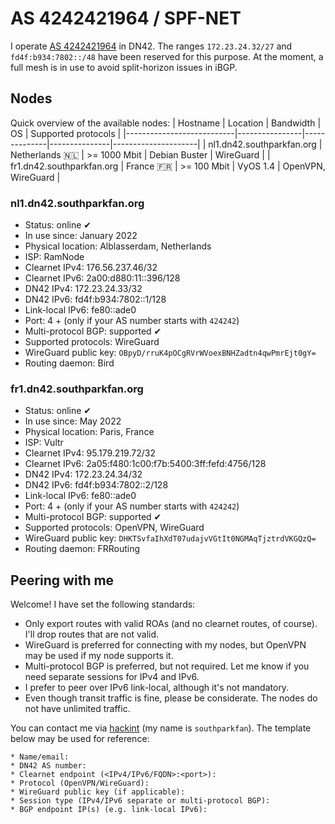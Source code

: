 # AS 4242421964 / SPF-NET
I operate [AS 4242421964](https://explorer.burble.com/?#/4242421964) in DN42. The ranges `172.23.24.32/27` and `fd4f:b934:7802::/48` have been reserved for this purpose. At the moment, a full mesh is in use to avoid split-horizon issues in iBGP.

## Nodes
Quick overview of the available nodes:
| Hostname                  | Location       | Bandwidth    | OS            | Supported protocols |
|---------------------------|----------------|--------------|---------------|---------------------|
| nl1.dn42.southparkfan.org | Netherlands 🇳🇱 | >= 1000 Mbit | Debian Buster | WireGuard           |
| fr1.dn42.southparkfan.org | France 🇫🇷      | >= 100 Mbit  | VyOS 1.4      | OpenVPN, WireGuard  |

### nl1.dn42.southparkfan.org
- Status: online ✔
- In use since: January 2022
- Physical location: Alblasserdam, Netherlands
- ISP: RamNode
- Clearnet IPv4: 176.56.237.46/32
- Clearnet IPv6: 2a00:d880:11::396/128
- DN42 IPv4: 172.23.24.33/32
- DN42 IPv6: fd4f:b934:7802::1/128
- Link-local IPv6: fe80::ade0
- Port: 4 + <last four digits of your AS number> (only if your AS number starts with `424242`)
- Multi-protocol BGP: supported ✔
- Supported protocols: WireGuard
- WireGuard public key: `OBpyD/rruK4pOCgRVrWVoexBNHZadtn4qwPmrEjt0gY=`
- Routing daemon: Bird

### fr1.dn42.southparkfan.org
- Status: online ✔
- In use since: May 2022
- Physical location: Paris, France
- ISP: Vultr
- Clearnet IPv4: 95.179.219.72/32
- Clearnet IPv6: 2a05:f480:1c00:f7b:5400:3ff:fefd:4756/128
- DN42 IPv4: 172.23.24.34/32
- DN42 IPv6: fd4f:b934:7802::2/128
- Link-local IPv6: fe80::ade0
- Port: 4 + <last four digits of your AS number> (only if your AS number starts with `424242`)
- Multi-protocol BGP: supported ✔
- Supported protocols: OpenVPN, WireGuard
- WireGuard public key: `DHKTSvfaIhXdT07udajvVGtIt0NGMAqTjztrdVKGQzQ=`
- Routing daemon: FRRouting

## Peering with me
Welcome! I have set the following standards:
- Only export routes with valid ROAs (and no clearnet routes, of course). I'll drop routes that are not valid.
- WireGuard is preferred for connecting with my nodes, but OpenVPN may be used if my node supports it.
- Multi-protocol BGP is preferred, but not required. Let me know if you need separate sessions for IPv4 and IPv6.
- I prefer to peer over IPv6 link-local, although it's not mandatory.
- Even though transit traffic is fine, please be considerate. The nodes do not have unlimited traffic. 

You can contact me via [hackint](ircs://irc.hackint.org:6697) (my name is `southparkfan`). The template below may be used for reference:
```
* Name/email:
* DN42 AS number:
* Clearnet endpoint (<IPv4/IPv6/FQDN>:<port>):
* Protocol (OpenVPN/WireGuard):
* WireGuard public key (if applicable):
* Session type (IPv4/IPv6 separate or multi-protocol BGP):
* BGP endpoint IP(s) (e.g. link-local IPv6):
```

